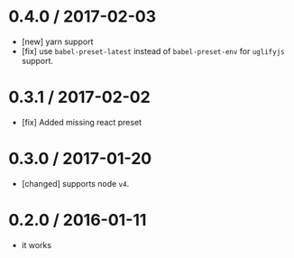 0.4.0 / 2017-02-03
==================
- [new] yarn support
- [fix] use `babel-preset-latest` instead of `babel-preset-env` for `uglifyjs` support.

0.3.1 / 2017-02-02
==================
- [fix] Added missing react preset

0.3.0 / 2017-01-20
==================
- [changed] supports node `v4`.

0.2.0 / 2016-01-11
==================
- it works

